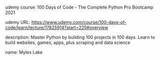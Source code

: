 udemy course: 100 Days of Code - The Complete Python Pro Bootcamp 2021

udemy URL: https://www.udemy.com/course/100-days-of-code/learn/lecture/17825914?start=225#overview

description: Master Python by building 100 projects in 100 days. Learn to build websites, games, apps, plus scraping and data science

name: Myles Lake

